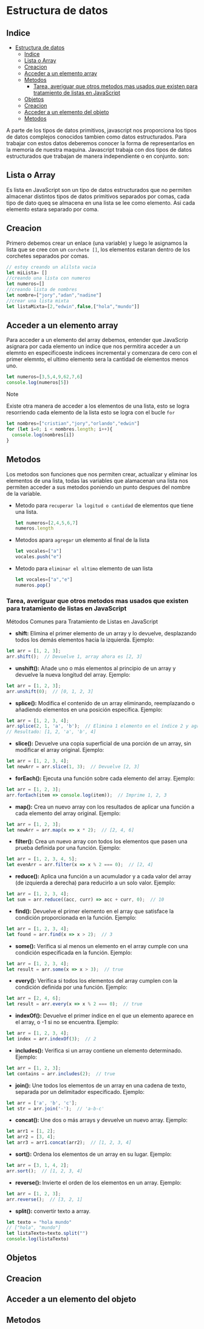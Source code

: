 # Estructura de datos
## Indice
- [Estructura de datos](#estructura-de-datos)
  - [Indice](#indice)
  - [Lista o Array](#lista-o-array)
  - [Creacion](#creacion)
  - [Acceder a un elemento array](#acceder-a-un-elemento-array)
  - [Metodos](#metodos)
    - [Tarea, averiguar que otros metodos mas usados que existen para tratamiento de listas en JavaScript](#tarea-averiguar-que-otros-metodos-mas-usados-que-existen-para-tratamiento-de-listas-en-javascript)
  - [Objetos](#objetos)
  - [Creacion](#creacion-1)
  - [Acceder a un elemento del objeto](#acceder-a-un-elemento-del-objeto)
  - [Metodos](#metodos-1)

A parte de los tipos de datos primitivos, javascript nos proporciona los tipos de datos complejos conocidos tambien como datos estructurados.
Para trabajar con estos datos deberemos conocer la forma de representarlos en la memoria de nuestra maquina.
Javascript trabaja con dos tipos de datos estructurados que trabajan de manera independiente o en conjunto. son:
## Lista o Array
Es lista en JavaScript son un tipo de datos estructurados que no permiten almacenar distintos tipos de datos primitivos separados por comas, cada tipo de dato queq se almacena en una lista se lee como elemento.
Asi cada elemento estara separado por coma.
## Creacion
Primero debemos crear un enlace (una variable) y luego le asignamos la lista que se cree con un `corchete []`, los elementos estaran dentro de los corchetes separados por comas.
```js
// estoy creando un alilsta vacia 
let miLista= []
//creando una lista con numeros
let numeros=[]
//creando lista de nombres
let nombre=["jory","adan","nadine"]
//crear una lista mixta
let listaMixta=[2,"edwin",false,["hola","mundo"]]
``` 
## Acceder a un elemento array
Para acceder a un elemento del array debemos, entender que JavaScrip asignara por cada elemento un indice que nos permitira acceder a un elemnto en especificoeste indicees incremental y comenzara de cero con el primer elemnto, el ultimo elemento sera la cantidad de elementos menos uno.
```js
let numeros=[3,5,4,9,62,7,6]
console.log(numeros[5])
```
>[!NOTE]
> Existe otra manera de acceder a los elementos de una lista, esto se logra resorriendo cada elemento de la lista esto se logra con el bucle `for`

```js
let nombres=["cristian","jory","orlando","edwin"]
for (let i=0; i < nombres.length; i++){
  console.log(nombres[i])
}
```
## Metodos
Los metodos son funciones que nos permiten crear, actualizar y eliminar los elementos de una lista, todas las variables que alamacenan una lista  nos permiten acceder a sus metodos poniendo un punto despues del nombre de la variable.
- Metodo para `recuperar la logitud o cantidad` de elementos que tiene una lista.
  ```js
  let numeros=[2,4,5,6,7]
  numeros.length
  ```
- Metodos apara `agregar` un elemento al final de la lista
  ```js
  let vocales=["a"]
  vocales.push("e")
  ```  
- Metodo para `eliminar el ultimo` elemento de uan lista
  ```js
  let vocales=["a","e"]
  numeros.pop()
  ```
### Tarea, averiguar que otros metodos mas usados que existen para tratamiento de listas en JavaScript
Métodos Comunes para Tratamiento de Listas en JavaScript

- **shift:** Elimina el primer elemento de un array y lo devuelve, desplazando todos los demás elementos hacia la izquierda.
Ejemplo:
```js
let arr = [1, 2, 3];
arr.shift();  // Devuelve 1, array ahora es [2, 3]
```
- **unshift():** Añade uno o más elementos al principio de un array y devuelve la nueva longitud del array.
Ejemplo:
```js
let arr = [1, 2, 3];
arr.unshift(0);  // [0, 1, 2, 3]
```
- **splice():** Modifica el contenido de un array eliminando, reemplazando o añadiendo elementos en una posición específica.
Ejemplo:
```js
let arr = [1, 2, 3, 4];
arr.splice(2, 1, 'a', 'b');  // Elimina 1 elemento en el índice 2 y agrega 'a' y 'b'
// Resultado: [1, 2, 'a', 'b', 4]
```
- **slice():** Devuelve una copia superficial de una porción de un array, sin modificar el array original.
Ejemplo:
```js
let arr = [1, 2, 3, 4];
let newArr = arr.slice(1, 3);  // Devuelve [2, 3]
```

- **forEach():** Ejecuta una función sobre cada elemento del array.
Ejemplo:
```js
let arr = [1, 2, 3];
arr.forEach(item => console.log(item));  // Imprime 1, 2, 3
```
- **map():** Crea un nuevo array con los resultados de aplicar una función a cada elemento del array original.
Ejemplo:
```js
let arr = [1, 2, 3];
let newArr = arr.map(x => x * 2);  // [2, 4, 6]
```
- **filter():** Crea un nuevo array con todos los elementos que pasen una prueba definida por una función.
Ejemplo:
```js
let arr = [1, 2, 3, 4, 5];
let evenArr = arr.filter(x => x % 2 === 0);  // [2, 4]
```
- **reduce():** Aplica una función a un acumulador y a cada valor del array (de izquierda a derecha) para reducirlo a un solo valor.
Ejemplo:
```js
let arr = [1, 2, 3, 4];
let sum = arr.reduce((acc, curr) => acc + curr, 0);  // 10
```
- **find():** Devuelve el primer elemento en el array que satisface la condición proporcionada en la función.
Ejemplo:
```js
let arr = [1, 2, 3, 4];
let found = arr.find(x => x > 2);  // 3
```
- **some():** Verifica si al menos un elemento en el array cumple con una condición especificada en la función.
Ejemplo:
```js
let arr = [1, 2, 3, 4];
let result = arr.some(x => x > 3);  // true
```
- **every():** Verifica si todos los elementos del array cumplen con la condición definida por una función.
Ejemplo:
```js
let arr = [2, 4, 6];
let result = arr.every(x => x % 2 === 0);  // true
```

- **indexOf():** Devuelve el primer índice en el que un elemento aparece en el array, o -1 si no se encuentra.
Ejemplo:
```js
let arr = [1, 2, 3, 4];
let index = arr.indexOf(3);  // 2
```
- **includes():** Verifica si un array contiene un elemento determinado.
Ejemplo:
```js
let arr = [1, 2, 3];
let contains = arr.includes(2);  // true
```
- **join():** Une todos los elementos de un array en una cadena de texto, separada por un delimitador especificado.
Ejemplo:
```js
let arr = ['a', 'b', 'c'];
let str = arr.join('-');  // 'a-b-c'
```
- **concat():** Une dos o más arrays y devuelve un nuevo array.
Ejemplo:
```js
let arr1 = [1, 2];
let arr2 = [3, 4];
let arr3 = arr1.concat(arr2);  // [1, 2, 3, 4]
```
- **sort():** Ordena los elementos de un array en su lugar.
Ejemplo:
```js
let arr = [3, 1, 4, 2];
arr.sort();  // [1, 2, 3, 4]
```
- **reverse():** Invierte el orden de los elementos en un array.
Ejemplo:
```js
let arr = [1, 2, 3];
arr.reverse();  // [3, 2, 1]
```
- **split():** convertir texto a array.
```js
let texto = "hola mundo"
// ["hola", "mundo"]
let listaTexto=texto.split("")
console.log(listaTexto)
```
## Objetos
## Creacion
## Acceder a un elemento del objeto
## Metodos
